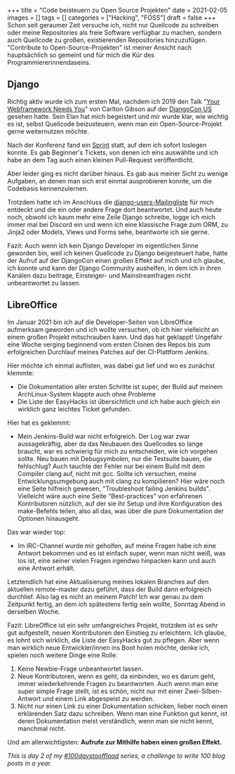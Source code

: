 +++
title = "Code beisteuern zu Open Source Projekten"
date = 2021-02-05
images = []
tags = []
categories = ["Hacking", "FOSS"]
draft = false 
+++
Schon seit geraumer Zeit versuche ich, nicht nur Quellcode zu schreiben oder meine Repositories als freie Software verfügbar zu machen, sondern auch Quellcode zu großen,
existierenden Repositories hinzuzufügen. "Contribute to Open-Source-Projekten" ist meiner Ansicht nach hauptsächlich so gemeint und für mich die Kür des Programmiererinnendaseins.

## Django

Richtig aktiv wurde ich zum ersten Mal, nachdem ich 2019 den Talk "[Your Webframework Needs You](https://www.youtube.com/watch?v=LjTRSH0pNBo&list=PL2NFhrDSOxgXXUMIGOs8lNe2B-f4pXOX-&index=28)" von Carlton Gibson auf der
[DjangoCon US](https://2019.djangocon.us/) gesehen hatte. Sein Elan hat mich begeistert und mir wurde klar, wie wichtig es
ist, selbst Quellcode beizusteuern, wenn man ein Open-Source-Projekt gerne weiternutzen möchte.

Nach der Konferenz fand ein [Sprint](https://en.wikipedia.org/wiki/Hackathon#Code_sprints) statt, auf dem ich sofort loslegen konnte.
Es gab Beginner's Tickets, von denen ich eins auswählte und ich habe an dem Tag auch einen
kleinen Pull-Request veröffentlicht.

Aber leider ging es nicht darüber hinaus. Es gab aus meiner Sicht zu wenige Aufgaben, an
denen man sich erst einmal ausprobieren konnte, um die Codebasis kennenzulernen.

Trotzdem hatte ich im Anschluss die [django-users-Mailingliste](https://docs.djangoproject.com/en/dev/internals/mailing-lists/#django-users) für mich entdeckt und die ein oder andere Frage dort beantwortet. Und auch heute noch, obwohl ich kaum mehr eine Zeile
Django schreibe, logge ich mich immer mal bei Discord ein und wenn ich eine klassische Frage zum ORM, zu Jinja2 oder Models, Views und Forms sehe, beantworte ich sie gerne.

Fazit: Auch wenn ich kein Django Developer im eigentlichen Sinne geworden bin, weil ich
keinen Quellcode zu Django beigesteuert habe, hatte der Aufruf auf der DjangoCon einen
großen Effekt auf mich und ich glaube, ich konnte und kann der Django Community aushelfen,
in dem ich in ihren Kanälen dazu beitrage, Einsteiger- und Mainstreamfragen nicht unbeantwortet zu lassen.

## LibreOffice

Im Januar 2021 bin ich auf die Developer-Seiten von LibreOffice aufmerksam geworden und ich wollte versuchen, ob ich hier vielleicht an einem großen Projekt mitschrauben kann.
Und das hat geklappt! Ungefähr eine Woche verging beginnend vom ersten Clonen des Repos bis zum erfolgreichen Durchlauf meines Patches auf der CI-Plattform Jenkins.

Hier möchte ich einmal auflisten, was dabei gut lief und wo es zunächst klemmte:
* Die Dokumentation aller ersten Schritte ist super, der Build auf meinem ArchLinux-System klappte auch ohne Probleme
* Die Liste der EasyHacks ist übersichtlich und ich habe auch gleich ein wirklich ganz leichtes Ticket gefunden.

Hier hat es geklemmt:
* Mein Jenkins-Build war nicht erfolgreich. Der Log war zwar aussagekräftig, aber da das Neubauen des Quellcodes so lange braucht, war es schwierig für mich zu entscheiden,
wie ich vorgehen sollte. Neu bauen mit Debugsymbolen, nur die Testsuite bauen, die fehlschlug? Auch tauchte der Fehler nur bei einem Build mit dem Compiler clang auf, nicht mit gcc. Sollte ich versuchen, meine Entwicklungsumgebung auch mit clang zu kompilieren? Hier wäre noch eine Seite hilfreich gewesen, "Troubleshoot failing Jenkins builds". Vielleicht wäre auch eine Seite "Best-practices" von erfahrenen Kontributoren nützlich, auf der sie ihr Setup und ihre Konfiguration des make-Befehls teilen, also all das, was über die pure Dokumentation der Optionen hinausgeht.

Das war wieder top:

* Im IRC-Channel wurde mir geholfen, auf meine Fragen habe ich eine Antwort
bekommen und es ist einfach super, wenn man nicht weiß, was los ist, eine seiner
vielen Fragen irgendwo hinpacken kann und auch eine Antwort erhält.

Letztendlich hat eine Aktualisierung meines lokalen Branches auf den aktuellen remote-master dazu geführt, dass der Build dann erfolgreich durchlief. Also lag es nicht an meinem Patch! Ich war genau zu dem Zeitpunkt fertig, an dem ich spätestens fertig sein wollte, Sonntag Abend in derselben Woche.

Fazit: LibreOffice ist ein sehr umfangreiches Projekt, trotzdem ist es sehr gut aufgestellt, neuen Kontributoren den Einstieg zu erleichtern. Ich glaube, es lohnt sich wirklich, die Liste der EasyHacks gut zu pflegen. Aber wenn man wirklich neue Entwickler/innen ins Boot holen möchte, denke ich, spielen noch weitere Dinge eine Rolle:
1. Keine Newbie-Frage unbeantwortet lassen.
2. Neue Kontributoren, wenn es geht, da einbinden, wo es darum geht, immer wiederkehrende
Fragen zu beantworten. Auch wenn man eine super simple Frage stellt, ist es schön, nicht nur mit einer Zwei-Silben-Antwort und einem Link abgespeist zu werden.
3. Nicht nur einen Link zu einer Dokumentation schicken, lieber noch einen erklärenden Satz dazu schreiben. Wenn man eine Funktion gut kennt, ist deren Dokumentation meist verständlich, wenn man sie nicht kennt, manchmal nicht.

Und am allerwichtigsten:
**Aufrufe zur Mithilfe haben einen großen Effekt.**

_This is day 2 of my [#100daystooffload](https://100daystooffload.com/) series, a challenge to write 100 blog posts in a year._
